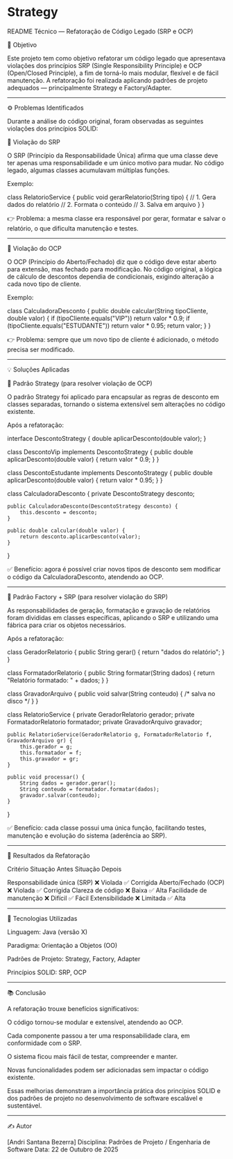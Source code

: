 # Strategy
README Técnico — Refatoração de Código Legado (SRP e OCP)

📌 Objetivo

Este projeto tem como objetivo refatorar um código legado que apresentava violações dos princípios SRP (Single Responsibility Principle) e OCP (Open/Closed Principle), a fim de torná-lo mais modular, flexível e de fácil manutenção.
A refatoração foi realizada aplicando padrões de projeto adequados — principalmente Strategy e Factory/Adapter.


---

⚙️ Problemas Identificados

Durante a análise do código original, foram observadas as seguintes violações dos princípios SOLID:

🚫 Violação do SRP

O SRP (Princípio da Responsabilidade Única) afirma que uma classe deve ter apenas uma responsabilidade e um único motivo para mudar.
No código legado, algumas classes acumulavam múltiplas funções.

Exemplo:

class RelatorioService {
    public void gerarRelatorio(String tipo) {
        // 1. Gera dados do relatório
        // 2. Formata o conteúdo
        // 3. Salva em arquivo
    }
}

👉 Problema: a mesma classe era responsável por gerar, formatar e salvar o relatório, o que dificulta manutenção e testes.


---

🚫 Violação do OCP

O OCP (Princípio do Aberto/Fechado) diz que o código deve estar aberto para extensão, mas fechado para modificação.
No código original, a lógica de cálculo de descontos dependia de condicionais, exigindo alteração a cada novo tipo de cliente.

Exemplo:

class CalculadoraDesconto {
    public double calcular(String tipoCliente, double valor) {
        if (tipoCliente.equals("VIP")) return valor * 0.9;
        if (tipoCliente.equals("ESTUDANTE")) return valor * 0.95;
        return valor;
    }
}

👉 Problema: sempre que um novo tipo de cliente é adicionado, o método precisa ser modificado.


---

💡 Soluções Aplicadas

🧠 Padrão Strategy (para resolver violação de OCP)

O padrão Strategy foi aplicado para encapsular as regras de desconto em classes separadas, tornando o sistema extensível sem alterações no código existente.

Após a refatoração:

interface DescontoStrategy {
    double aplicarDesconto(double valor);
}

class DescontoVip implements DescontoStrategy {
    public double aplicarDesconto(double valor) {
        return valor * 0.9;
    }
}

class DescontoEstudante implements DescontoStrategy {
    public double aplicarDesconto(double valor) {
        return valor * 0.95;
    }
}

class CalculadoraDesconto {
    private DescontoStrategy desconto;

    public CalculadoraDesconto(DescontoStrategy desconto) {
        this.desconto = desconto;
    }

    public double calcular(double valor) {
        return desconto.aplicarDesconto(valor);
    }
}

✅ Benefício: agora é possível criar novos tipos de desconto sem modificar o código da CalculadoraDesconto, atendendo ao OCP.


---

🧩 Padrão Factory + SRP (para resolver violação do SRP)

As responsabilidades de geração, formatação e gravação de relatórios foram divididas em classes específicas, aplicando o SRP e utilizando uma fábrica para criar os objetos necessários.

Após a refatoração:

class GeradorRelatorio {
    public String gerar() { return "dados do relatório"; }
}

class FormatadorRelatorio {
    public String formatar(String dados) { return "Relatório formatado: " + dados; }
}

class GravadorArquivo {
    public void salvar(String conteudo) { /* salva no disco */ }
}

class RelatorioService {
    private GeradorRelatorio gerador;
    private FormatadorRelatorio formatador;
    private GravadorArquivo gravador;

    public RelatorioService(GeradorRelatorio g, FormatadorRelatorio f, GravadorArquivo gr) {
        this.gerador = g;
        this.formatador = f;
        this.gravador = gr;
    }

    public void processar() {
        String dados = gerador.gerar();
        String conteudo = formatador.formatar(dados);
        gravador.salvar(conteudo);
    }
}

✅ Benefício: cada classe possui uma única função, facilitando testes, manutenção e evolução do sistema (aderência ao SRP).


---

🧮 Resultados da Refatoração

Critério	Situação Antes	Situação Depois

Responsabilidade única (SRP)	❌ Violada	✅ Corrigida
Aberto/Fechado (OCP)	❌ Violada	✅ Corrigida
Clareza de código	❌ Baixa	✅ Alta
Facilidade de manutenção	❌ Difícil	✅ Fácil
Extensibilidade	❌ Limitada	✅ Alta



---

🧰 Tecnologias Utilizadas

Linguagem: Java (versão X)

Paradigma: Orientação a Objetos (OO)

Padrões de Projeto: Strategy, Factory, Adapter

Princípios SOLID: SRP, OCP



---

📚 Conclusão

A refatoração trouxe benefícios significativos:

O código tornou-se modular e extensível, atendendo ao OCP.

Cada componente passou a ter uma responsabilidade clara, em conformidade com o SRP.

O sistema ficou mais fácil de testar, compreender e manter.

Novas funcionalidades podem ser adicionadas sem impactar o código existente.


Essas melhorias demonstram a importância prática dos princípios SOLID e dos padrões de projeto no desenvolvimento de software escalável e sustentável.


---

✍️ Autor

[Andri Santana Bezerra]
Disciplina: Padrões de Projeto / Engenharia de Software
Data: 22 de Outubro de 2025
